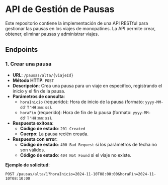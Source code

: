 # API de Gestión de Pausas

Este repositorio contiene la implementación de una API RESTful para gestionar las pausas en los viajes de monopatines. La API permite crear, obtener, eliminar pausas y administrar viajes.

## Endpoints

### 1. **Crear una pausa**
- **URL**: `/pausas/alta/{viajeId}`
- **Método HTTP**: `POST`
- **Descripción**: Crea una pausa para un viaje en específico, registrando el inicio y el fin de la pausa.
- **Parámetros de consulta**:
    - `horaInicio` (requerido): Hora de inicio de la pausa (formato: `yyyy-MM-dd'T'HH:mm:ss`).
    - `horaFin` (requerido): Hora de fin de la pausa (formato: `yyyy-MM-dd'T'HH:mm:ss`).
- **Respuesta exitosa**:
    - **Código de estado**: `201 Created`
    - **Cuerpo**: La pausa recién creada.
- **Respuesta con error**:
    - **Código de estado**: `400 Bad Request` si los parámetros de fecha no son válidos.
    - **Código de estado**: `404 Not Found` si el viaje no existe.

**Ejemplo de solicitud**:
   ```http
   POST /pausas/alta/1?horaInicio=2024-11-10T08:00:00&horaFin=2024-11-10T08:10:00
